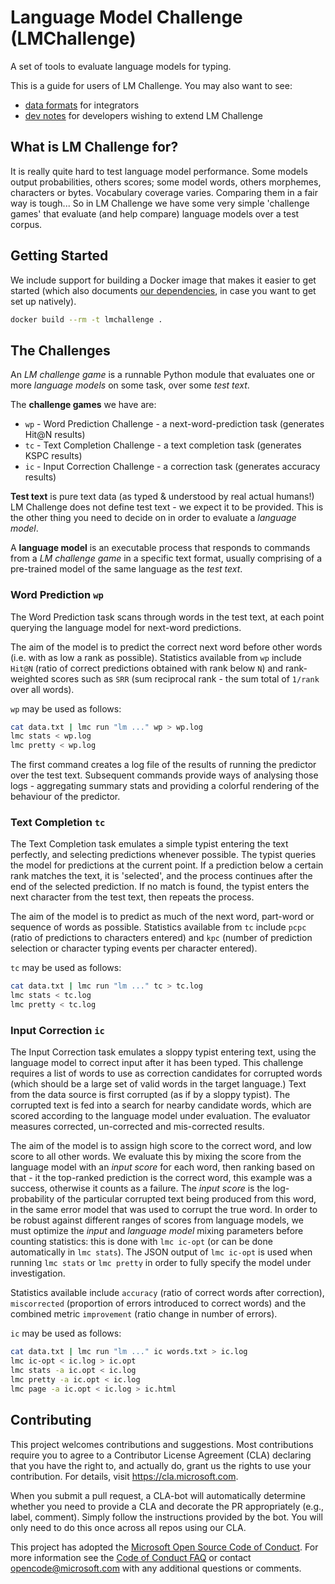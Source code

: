 # Language Model Challenge (LMChallenge)

A set of tools to evaluate language models for typing.

This is a guide for users of LM Challenge. You may also want to see:

 - [data formats](doc/formats.md) for integrators
 - [dev notes](doc/dev.md) for developers wishing to extend LM Challenge

## What is LM Challenge for?

It is really quite hard to test language model performance. Some models output probabilities, others scores; some model words, others morphemes, characters or bytes. Vocabulary coverage varies. Comparing them in a fair way is tough... So in LM Challenge we have some very simple 'challenge games' that evaluate (and help compare) language models over a test corpus.

## Getting Started

We include support for building a Docker image that makes it easier to get started (which also documents [our dependencies](Dockerfile), in case you want to get set up natively).

```bash
docker build --rm -t lmchallenge .
```

## The Challenges

An _LM challenge game_ is a runnable Python module that evaluates one or more _language models_ on some task, over some _test text_.

The **challenge games** we have are:

 - `wp` - Word Prediction Challenge - a next-word-prediction task (generates Hit@N results)
 - `tc` - Text Completion Challenge - a text completion task (generates KSPC results)
 - `ic` - Input Correction Challenge - a correction task (generates accuracy results)

**Test text** is pure text data (as typed & understood by real actual humans!) LM Challenge does not define test text - we expect it to be provided. This is the other thing you need to decide on in order to evaluate a _language model_.

A **language model** is an executable process that responds to commands from a _LM challenge game_ in a specific text format, usually comprising of a pre-trained model of the same language as the _test text_.

### Word Prediction `wp`

The Word Prediction task scans through words in the test text, at each point querying the language model for next-word predictions.

The aim of the model is to predict the correct next word before other words (i.e. with as low a rank as possible). Statistics available from `wp` include `Hit@N` (ratio of correct predictions obtained with rank below `N`) and rank-weighted scores such as `SRR` (sum reciprocal rank - the sum total of `1/rank` over all words).

`wp` may be used as follows:

```bash
cat data.txt | lmc run "lm ..." wp > wp.log
lmc stats < wp.log
lmc pretty < wp.log
```

The first command creates a log file of the results of running the predictor over the test text. Subsequent commands provide ways of analysing those logs - aggregating summary stats and providing a colorful rendering of the behaviour of the predictor.

### Text Completion `tc`

The Text Completion task emulates a simple typist entering the text perfectly, and selecting predictions whenever possible. The typist queries the model for predictions at the current point. If a prediction below a certain rank matches the text, it is 'selected', and the process continues after the end of the selected prediction. If no match is found, the typist enters the next character from the test text, then repeats the process.

The aim of the model is to predict as much of the next word, part-word or sequence of words as possible. Statistics available from `tc` include `pcpc` (ratio of predictions to characters entered) and `kpc` (number of prediction selection or character typing events per character entered).

`tc` may be used as follows:

```bash
cat data.txt | lmc run "lm ..." tc > tc.log
lmc stats < tc.log
lmc pretty < tc.log
```

### Input Correction `ic`

The Input Correction task emulates a sloppy typist entering text, using the language model to correct input after it has been typed. This challenge requires a list of words to use as correction candidates for corrupted words (which should be a large set of valid words in the target language.) Text from the data source is first corrupted (as if by a sloppy typist). The corrupted text is fed into a search for nearby candidate words, which are scored according to the language model under evaluation. The evaluator measures corrected, un-corrected and mis-corrected results.

The aim of the model is to assign high score to the correct word, and low score to all other words. We evaluate this by mixing the score from the language model with an _input score_ for each word, then ranking based on that - it the top-ranked prediction is the correct word, this example was a success, otherwise it counts as a failure. The _input score_ is the log-probability of the particular corrupted text being produced from this word, in the same error model that was used to corrupt the true word. In order to be robust against different ranges of scores from language models, we must optimize the _input_ and _language model_ mixing parameters before counting statistics: this is done with `lmc ic-opt` (or can be done automatically in `lmc stats`). The JSON output of `lmc ic-opt` is used when running `lmc stats` or `lmc pretty` in order to fully specify the model under investigation.

Statistics available include `accuracy` (ratio of correct words after correction), `miscorrected` (proportion of errors introduced to correct words) and the combined metric `improvement` (ratio change in number of errors).

`ic` may be used as follows:

```bash
cat data.txt | lmc run "lm ..." ic words.txt > ic.log
lmc ic-opt < ic.log > ic.opt
lmc stats -a ic.opt < ic.log
lmc pretty -a ic.opt < ic.log
lmc page -a ic.opt < ic.log > ic.html
```

## Contributing

This project welcomes contributions and suggestions.  Most contributions require you to agree to a
Contributor License Agreement (CLA) declaring that you have the right to, and actually do, grant us
the rights to use your contribution. For details, visit https://cla.microsoft.com.

When you submit a pull request, a CLA-bot will automatically determine whether you need to provide
a CLA and decorate the PR appropriately (e.g., label, comment). Simply follow the instructions
provided by the bot. You will only need to do this once across all repos using our CLA.

This project has adopted the [Microsoft Open Source Code of Conduct](https://opensource.microsoft.com/codeofconduct/).
For more information see the [Code of Conduct FAQ](https://opensource.microsoft.com/codeofconduct/faq/) or
contact [opencode@microsoft.com](mailto:opencode@microsoft.com) with any additional questions or comments.
